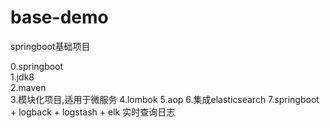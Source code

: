 # base-demo
springboot基础项目

0.springboot <br/>
1.jdk8 <br/>
2.maven <br/>
3.模块化项目,适用于微服务
4.lombok
5.aop
6.集成elasticsearch
7.springboot + logback + logstash + elk 实时查询日志
